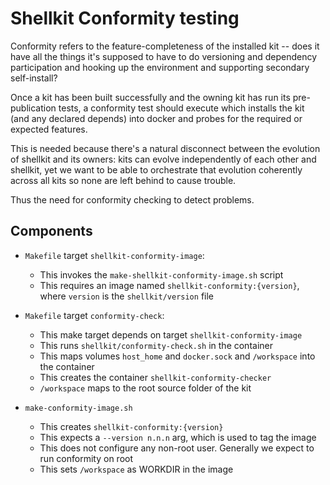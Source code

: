 # Shellkit Conformity testing

Conformity refers to the feature-completeness of the installed kit -- does it have all the things it's supposed to have to do versioning and dependency participation and hooking up the environment and supporting secondary self-install?

Once a kit has been built successfully and the owning kit has run its pre-publication tests, a conformity test should
execute which installs the kit (and any declared depends) into docker and probes for the required or expected features.

This is needed because there's a natural disconnect between the evolution of shellkit and its owners: kits can evolve independently of each other and shellkit, yet we want to be able to orchestrate that evolution coherently across all kits so none are left behind to cause trouble.

Thus the need for conformity checking to detect problems.

## Components

- `Makefile` target `shellkit-conformity-image`:
    - This invokes the `make-shellkit-conformity-image.sh` script
    - This requires an image named `shellkit-conformity:{version}`, where `version` is the `shellkit/version` file

- `Makefile` target `conformity-check`:
    - This make target depends on target `shellkit-conformity-image`
    - This runs `shellkit/conformity-check.sh` in the container
    - This maps volumes `host_home` and `docker.sock` and `/workspace` into the container
    - This creates the container `shellkit-conformity-checker`
    - `/workspace` maps to the root source folder of the kit

- `make-conformity-image.sh`
    - This creates `shellkit-conformity:{version}`
    - This expects a `--version n.n.n` arg, which is used to tag the image
    - This does not configure any non-root user.  Generally we expect to run conformity on root
    - This sets `/workspace` as WORKDIR in the image
